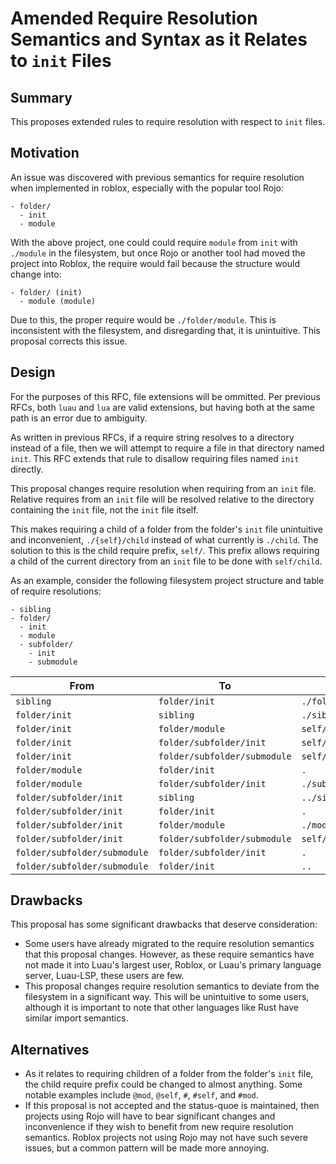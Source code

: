 # Amended Require Resolution Semantics and Syntax as it Relates to `init` Files

## Summary

This proposes extended rules to require resolution with respect to `init` files.

## Motivation

An issue was discovered with previous semantics for require resolution when implemented in roblox, especially with the popular tool Rojo:

```
- folder/
  - init
  - module
```

With the above project, one could could require `module` from `init` with `./module` in the filesystem, but once Rojo or another tool had moved the project into Roblox, the require would fail because the structure would change into:

```
- folder/ (init)
  - module (module)
```

Due to this, the proper require would be `./folder/module`. This is inconsistent with the filesystem, and disregarding that, it is unintuitive. This proposal corrects this issue.

## Design

For the purposes of this RFC, file extensions will be ommitted. Per previous RFCs, both `luau` and `lua` are valid extensions, but having both at the same path is an error due to ambiguity.

As written in previous RFCs, if a require string resolves to a directory instead of a file, then we will attempt to require a file in that directory named `init`. This RFC extends that rule to disallow requiring files named `init` directly.

This proposal changes require resolution when requiring from an `init` file. Relative requires from an `init` file will be resolved relative to the directory containing the `init` file, not the `init` file itself.

This makes requiring a child of a folder from the folder's `init` file unintuitive and inconvenient, `./{self}/child` instead of what currently is `./child`. The solution to this is the child require prefix, `self/`. This prefix allows requiring a child of the current directory from an `init` file to be done with `self/child`.

As an example, consider the following filesystem project structure and table of require resolutions:

```
- sibling
- folder/
  - init
  - module
  - subfolder/
    - init
    - submodule
```

| From                         | To                           | Path                       |
| ---------------------------- | ---------------------------- | -------------------------- |
| `sibling`                    | `folder/init`                | `./folder`                 |
| `folder/init`                | `sibling`                    | `./sibling`                |
| `folder/init`                | `folder/module`              | `self/module`              |
| `folder/init`                | `folder/subfolder/init`      | `self/subfolder`           |
| `folder/init`                | `folder/subfolder/submodule` | `self/subfolder/submodule` |
| `folder/module`              | `folder/init`                | `.`                        |
| `folder/module`              | `folder/subfolder/init`      | `./subfolder`              |
| `folder/subfolder/init`      | `sibling`                    | `../sibling`               |
| `folder/subfolder/init`      | `folder/init`                | `.`                        |
| `folder/subfolder/init`      | `folder/module`              | `./module`                 |
| `folder/subfolder/init`      | `folder/subfolder/submodule` | `self/submodule`           |
| `folder/subfolder/submodule` | `folder/subfolder/init`      | `.`                        |
| `folder/subfolder/submodule` | `folder/init`                | `..`                       |

## Drawbacks

This proposal has some significant drawbacks that deserve consideration:

- Some users have already migrated to the require resolution semantics that this proposal changes. However, as these require semantics have not made it into Luau's largest user, Roblox, or Luau's primary language server, Luau-LSP, these users are few.
- This proposal changes require resolution semantics to deviate from the filesystem in a significant way. This will be unintuitive to some users, although it is important to note that other languages like Rust have similar import semantics.

## Alternatives

- As it relates to requiring children of a folder from the folder's `init` file, the child require prefix could be changed to almost anything. Some notable examples include `@mod`, `@self`, `#`, `#self`, and `#mod`.
- If this proposal is not accepted and the status-quoe is maintained, then projects using Rojo will have to bear significant changes and inconvenience if they wish to benefit from new require resolution semantics. Roblox projects not using Rojo may not have such severe issues, but a common pattern will be made more annoying.
